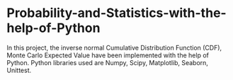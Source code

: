 # Probability-and-Statistics-with-the-help-of-Python
In this project, the inverse normal Cumulative Distribution Function (CDF), Monte Carlo Expected Value have been implemented with the help of Python.
Python libraries used are Numpy, Scipy, Matplotlib, Seaborn, Unittest.
